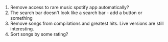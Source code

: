 1. Remove access to rare music spotify app automatically?
2. The search bar doesn't look like a search bar - add a button or something
3. Remove songs from compilations and greatest hits. Live versions are still interesting.
4. Sort songs by some rating?